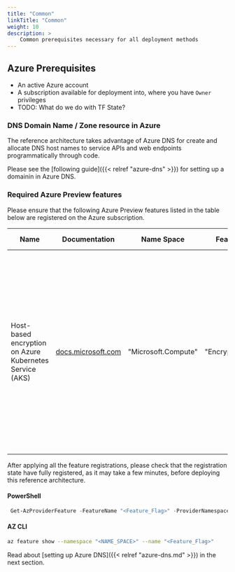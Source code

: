 ```yaml
---
title: "Common"
linkTitle: "Common"
weight: 10
description: >
    Common prerequisites necessary for all deployment methods
---
```


## Azure Prerequisites

* An active Azure account
* A subscription available for deployment into, where you have `Owner` privileges
* TODO: What do we do with TF State?

### DNS Domain Name / Zone resource in Azure

The reference architecture takes advantage of Azure DNS for create and allocate DNS host names to service APIs and web endpoints programmatically through code.

Please see the [following guide]({{< relref "azure-dns" >}}) for setting up a domainin in Azure DNS.

### Required Azure Preview features

Please ensure that the following Azure Preview features listed in the table below are registered on the Azure subscription.

| Name                                                    | Documentation                                                                                                              | Name Space          | Feature Flag       | Description                                                                                                                                                                                             | Azure PowerShell Command                                                                            | Azure CLI Command                                                               |
| ------------------------------------------------------- | -------------------------------------------------------------------------------------------------------------------------- | ------------------- | ------------------ | ------------------------------------------------------------------------------------------------------------------------------------------------------------------------------------------------------- | --------------------------------------------------------------------------------------------------- | ------------------------------------------------------------------------------- |
| Host-based encryption on Azure Kubernetes Service (AKS) | [docs.microsoft.com](https://docs.microsoft.com/en-us/azure/virtual-machines/linux/disks-enable-host-based-encryption-cli) | "Microsoft.Compute" | "EncryptionAtHost" | The data stored on the VM host of your AKS agent nodes' VMs is encrypted at rest and flows encrypted to the Storage service. This means the temp disks are encrypted at rest with platform-managed keys | `Register-AzProviderFeature -FeatureName "EncryptionAtHost" -ProviderNamespace "Microsoft.Compute"` | `az feature register --namespace "Microsoft.Compute" --name "EncryptionAtHost"` |

After applying all the feature registrations, please check that the registration state have fully registered, as it may take a few minutes, before deploying this reference architecture.

#### PowerShell

```PowerShell
 Get-AzProviderFeature -FeatureName "<Feature_Flag>" -ProviderNamespace "<NAME_SPACE>"
```

#### AZ CLI

```bash
az feature show --namespace "<NAME_SPACE>" --name "<Feature_Flag>"
```

Read about [setting up Azure DNS]({{< relref "azure-dns.md" >}}) in the next section.
